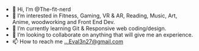 - 👋 Hi, I’m @The-fit-nerd
- 👀 I’m interested in Fitness, Gaming, VR & AR, Reading, Music, Art, Anime, woodworking and Front End Dev.
- 🌱 I’m currently learning Git & Responsive web coding/design.
- 💞️ I’m looking to collaborate on anything that will give me an experience.
- 📫 How to reach me ...Eval3n27@gmail.com

<!---
The-fit-nerd/The-fit-nerd is a ✨ special ✨ repository because its `README.md` (this file) appears on your GitHub profile.
You can click the Preview link to take a look at your changes.
--->

